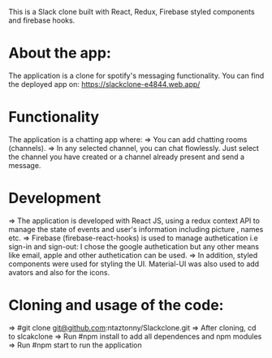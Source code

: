 This is a Slack clone built with React, Redux, Firebase styled components and firebase hooks.

# About the app:

The application is a clone for spotify's messaging functionality. You can find the deployed app on: https://slackclone-e4844.web.app/

# Functionality

The application is a chatting app where:
=> You can add chatting rooms (channels).
=> In any selected channel, you can chat flowlessly. Just select the channel you have created or a channel already present and send a message.

# Development

=> The application is developed with React JS, using a redux context API to manage the state of events and user's information including picture , names etc.
=> Firebase (firebase-react-hooks) is used to manage authetication i.e sign-in and sign-out: I chose the google authetication but any other means like email, apple and other authetication can be used.
=> In addition, styled components were used for styling the UI. Material-UI was also used to add avators and also for the icons.

# Cloning and usage of the code:

=> #git clone git@github.com:ntaztonny/Slackclone.git
=> After cloning, cd to slcakclone
=> Run #npm install to add all dependences and npm modules
=> Run #npm start to run the application
